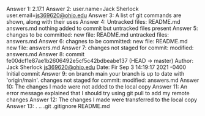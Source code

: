 Answer 1: 2.17.1
Answer 2: user.name=Jack Sherlock user.email=js369620@ohio.edu
Answer 3: A list of git commands are shown, along with their uses
Answer 4: Untracked files: 
README.md 
answers.md
nothing added to commit but untracked files present
Answer 5: changes to be committed: 
new file: README.md
untracked files: 
answers.md
Answer 6: chagnes to be committed: 
new file: README.md
new file: answers.md
Answer 7: changes not staged for commit:
modified: answers.md
Answer 8: commit fe00dcf1e87ae1b2606492e5cf5c42bdbeabe137 (HEAD -> master)
Author: Jack Sherlock <js369620@ohio.edu>
Date: Fir Sep 3 14:19:17 2021 -0400
Initial commit
Answer 9: on branch main
your branch is up to date with 'origin/main'.
changes not staged for commit:
modified: answers.md
Answer 10: The changes I made were not added to the local copy
Answer 11: An error message explained that I should try using git pull to add my remote changes
Answer 12: The changes I made were transferred to the local copy
Answer 13: .	..	.git	.gitignore	README.md

